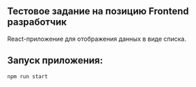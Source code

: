 ## Тестовое задание на позицию Frontend разработчик

React-приложение для отображения данных в виде списка.

## Запуск приложения:

```sh
npm run start
```


